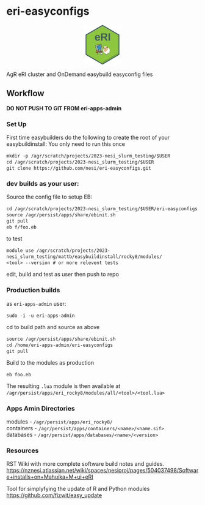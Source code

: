 # eri-easyconfigs

<p align="center" width="100%">
    <img width="20%" src="https://github.com/nesi/eri-easyconfigs/blob/main/resources/eri_hex.png"> 
</p>

AgR eRI cluster and OnDemand easybuild easyconfig files

## Workflow
**DO NOT PUSH TO GIT FROM eri-apps-admin**

### Set Up
First time easybuilders do the following to create the root of your easybuildinstall:
You only need to run this once
```
mkdir -p /agr/scratch/projects/2023-nesi_slurm_testing/$USER
cd /agr/scratch/projects/2023-nesi_slurm_testing/$USER
git clone https://github.com/nesi/eri-easyconfigs.git
```
### dev builds as your user:
Source the config file to setup EB:
```
cd /agr/scratch/projects/2023-nesi_slurm_testing/$USER/eri-easyconfigs 
source /agr/persist/apps/share/ebinit.sh
git pull
eb f/foo.eb
```
to test
```
module use /agr/scratch/projects/2023-nesi_slurm_testing/mattb/easybuildinstall/rocky8/modules/
<tool> --version # or more relevent tests
```
edit, build and test as user then push to repo

### Production builds
as `eri-apps-admin` user:
```
sudo -i -u eri-apps-admin
```

cd to build path and source as above
```
source /agr/persist/apps/share/ebinit.sh
cd /home/eri-apps-admin/eri-easyconfigs
git pull
```  

Build to the modules as production
```
eb foo.eb
```
The resulting `.lua` module is then available at `/agr/persist/apps/eri_rocky8/modules/all/<tool>/<tool.lua>`

### Apps Amin Directories
modules - `/agr/persist/apps/eri_rocky8/`  
containers - `/agr/persist/apps/containers/<name>/<name.sif>`  
databases - `/agr/persist/apps/databases/<name>/<version>`  

### Resources
RST Wiki with more complete software build notes and guides.
https://nznesi.atlassian.net/wiki/spaces/nesiproj/pages/504037498/Software+installs+on+Mahuika+M+ui+eRI  

Tool for simplyfying the update of R and Python modules
https://github.com/fizwit/easy_update
